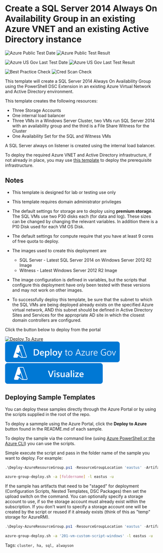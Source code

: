 # Create a SQL Server 2014 Always On Availability Group in an existing Azure VNET and an existing Active Directory instance

![Azure Public Test Date](https://portal.azure.com/#create/Microsoft.Template/uri/https://raw.githubusercontent.com/mbhayes0813/azure-quickstart-templates/master/application-workloads/sql/sqlvm-alwayson-cluster/azuredeploy.json)
![Azure Public Test Result](https://azurequickstartsservice.blob.core.windows.net/badges/application-workloads/sql/sql-server-2014-alwayson-existing-vnet-and-ad/PublicDeployment.svg)

![Azure US Gov Last Test Date](https://azurequickstartsservice.blob.core.windows.net/badges/application-workloads/sql/sql-server-2014-alwayson-existing-vnet-and-ad/FairfaxLastTestDate.svg)
![Azure US Gov Last Test Result](https://azurequickstartsservice.blob.core.windows.net/badges/application-workloads/sql/sql-server-2014-alwayson-existing-vnet-and-ad/FairfaxDeployment.svg)

![Best Practice Check](https://azurequickstartsservice.blob.core.windows.net/badges/application-workloads/sql/sql-server-2014-alwayson-existing-vnet-and-ad/BestPracticeResult.svg)
![Cred Scan Check](https://azurequickstartsservice.blob.core.windows.net/badges/application-workloads/sql/sql-server-2014-alwayson-existing-vnet-and-ad/CredScanResult.svg)

This template will create a SQL Server 2014 Always On Availability Group using the PowerShell DSC Extension in an existing Azure Virtual Network and Active Directory environment.

This template creates the following resources:

+ Three Storage Accounts
+ One internal load balancer
+ Three VMs in a Windows Server Cluster, two VMs run SQL Server 2014 with an availability group and the third is a File Share Witness for the Cluster
+ One Availability Set for the SQL and Witness VMs

A SQL Server always on listener is created using the internal load balancer.

To deploy the required Azure VNET and Active Directory infrastructure, if not already in place, you may use [this template](https://github.com/Azure/azure-quickstart-templates/tree/master/active-directory-new-domain-ha-2-dc) to deploy the prerequisite infrastructure.

## Notes

+ This template is designed for lab or testing use only
+ This template requires domain administrator privileges
+ The default settings for storage are to deploy using **premium storage**.  The SQL VMs use two P30 disks each (for data and log).  These sizes can be changed by changing the relevant variables. In addition there is a P10 Disk used for each VM OS Disk.

+ The default settings for compute require that you have at least 9 cores of free quota to deploy.

+ The images used to create this deployment are
  + SQL Server - Latest SQL Server 2014 on Windows Server 2012 R2 Image
  + Witness - Latest Windows Server 2012 R2 Image

+ The image configuration is defined in variables, but the scripts that configure this deployment have only been tested with these versions and may not work on other images.

+ To successfully deploy this template, be sure that the subnet to which the SQL VMs are being deployed already exists on the specified Azure virtual network, AND this subnet should be defined in Active Directory Sites and Services for the appropriate AD site in which the closest domain controllers are configured.

Click the button below to deploy from the portal

[![Deploy To Azure](https://portal.azure.com/#create/Microsoft.Template/uri/https://raw.githubusercontent.com/mbhayes0813/azure-quickstart-templates/edit/master/application-workloads/sql/sql-server-2014-alwayson-existing-vnet-and-ad/azuredeploy.json)]("https://portal.azure.com/#create/Microsoft.Template/uri/https://raw.githubusercontent.com/mbhayes0813/azure-quickstart-templates/edit/master/application-workloads/sql/sql-server-2014-alwayson-existing-vnet-and-ad/azuredeploy.json")  [![Deploy To Azure US Gov](https://raw.githubusercontent.com/Azure/azure-quickstart-templates/master/1-CONTRIBUTION-GUIDE/images/deploytoazuregov.svg?sanitize=true)]("https://portal.azure.us/#create/Microsoft.Template/uri/https%3A%2F%2Fraw.githubusercontent.com%2FAzure%2Fazure-quickstart-templates%2Fmaster%2Fapplication-workloads%2Fsql%2Fsql-server-2014-alwayson-existing-vnet-and-ad%2Fazuredeploy.json")  [![Visualize](https://raw.githubusercontent.com/Azure/azure-quickstart-templates/master/1-CONTRIBUTION-GUIDE/images/visualizebutton.svg?sanitize=true)]("http://armviz.io/#/?load=https%3A%2F%2Fraw.githubusercontent.com%2FAzure%2Fazure-quickstart-templates%2Fmaster%2Fapplication-workloads%2Fsql%2Fsql-server-2014-alwayson-existing-vnet-and-ad%2Fazuredeploy.json")

## Deploying Sample Templates

You can deploy these samples directly through the Azure Portal or by using the scripts supplied in the root of the repo.

To deploy a sammple using the Azure Portal, click the **Deploy to Azure** button found in the README.md of each sample.

To deploy the sample via the command line (using [Azure PowerShell or the Azure CLI](https://azure.microsoft.com/en-us/downloads/)) you can use the scripts.

Simple execute the script and pass in the folder name of the sample you want to deploy.  For example:

```PowerShell
.\Deploy-AzureResourceGroup.ps1 -ResourceGroupLocation 'eastus' -ArtifactsStagingDirectory '[foldername]'
```
```bash
azure-group-deploy.sh -a [foldername] -l eastus -u
```
If the sample has artifacts that need to be "staged" for deployment (Configuration Scripts, Nested Templates, DSC Packages) then set the upload switch on the command.
You can optionally specify a storage account to use, if so the storage account must already exist within the subscription.  If you don't want to specify a storage account
one will be created by the script or reused if it already exists (think of this as "temp" storage for AzureRM).

```PowerShell
.\Deploy-AzureResourceGroup.ps1 -ResourceGroupLocation 'eastus' -ArtifactsStagingDirectory '201-vm-custom-script-windows' -UploadArtifacts 
```
```bash
azure-group-deploy.sh -a '201-vm-custom-script-windows' -l eastus -u
```
Tags: ``cluster, ha, sql, alwayson``
